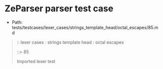 # ZeParser parser test case

- Path: tests/testcases/lexer_cases/strings_template_head/octal_escapes/85.md

> :: lexer cases : strings template head : octal escapes
>
> ::> 85
>
> Imported lexer test
>
> <template head> FourToSeven OctalDigit other char

## Input

`````js
`\77\
${"<--"}`
`````

## Output

_Note: the whole output block is auto-generated. Manual changes will be overwritten!_

Below follow outputs in four parsing modes: sloppy mode, strict mode script goal, module goal, web compat mode (always sloppy).

Note that the output parts are auto-generated by the test runner to reflect actual result.

### Sloppy mode

Parsed with script goal and as if the code did not start with strict mode header.

`````
throws: Parser error!
  Template contained an illegal escape

`\77\
^------- error

${"<--"}`
`````

### Strict mode

Parsed with script goal but as if it was starting with `"use strict"` at the top.

_Output same as sloppy mode._

### Module goal

Parsed with the module goal.

_Output same as sloppy mode._

### Web compat mode

Parsed in sloppy script mode but with the web compat flag enabled.

_Output same as sloppy mode._
